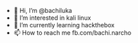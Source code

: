 - 👋 Hi, I’m @bachiluka
- 👀 I’m interested in kali linux
- 🌱 I’m currently learning hackthebox
- 📫 How to reach me  fb.com/bachi.narcho

<!---
bachiluka/bachiluka is a ✨ special ✨ repository because its `README.md` (this file) appears on your GitHub profile.
You can click the Preview link to take a look at your changes.
--->
